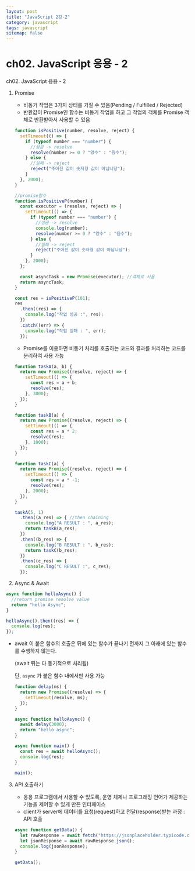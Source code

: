```yaml
---
layout: post
title: "JavaScript 2강-2"
category: javascript
tags: javascript
sitemap: false
---
```

# ch02. JavaScript 응용 - 2

ch02. JavaScript 응용 - 2

1. Promise
    - 비동기 작업은 3가지 상태를 가질 수 있음(Pending / Fulfilled / Rejected)
    - 반환값이 Promise인 함수는 비동기 작업을 하고 그 작업의 객체를 Promise 객체로 반환받아서 사용할 수 있음
    
    ```jsx
    function isPositive(number, resolve, reject) {
      setTimeout(() => {
        if (typeof number === "number") {
          //성공 -> resolve
          resolve(number >= 0 ? "양수" : "음수");
        } else {
          //실패 -> reject
          reject("주어진 값이 숫자형 값이 아닙니당");
        }
      }, 2000);
    }
    
    //promise함수
    function isPositiveP(number) {
      const executor = (resolve, reject) => {
        setTimeout(() => {
          if (typeof number === "number") {
            //성공 -> resolve
            console.log(number);
            resolve(number >= 0 ? "양수" : "음수");
          } else {
            //실패 -> reject
            reject("주어진 값이 숫자형 값이 아닙니당");
          }
        }, 2000);
      };
    
      const asyncTask = new Promise(executor); //객체로 사용
      return asyncTask;
    }
    
    const res = isPositiveP(101);
    res
      .then((res) => {
        console.log("작업 성공 :", res);
      })
      .catch((err) => {
        console.log("작업 실패 : ", err);
      });
    ```
    
    - Promise를 이용하면 비동기 처리를 호출하는 코드와 결과를 처리하는 코드를 분리하여 사용 가능
    
    ```jsx
    function taskA(a, b) {
      return new Promise((resolve, reject) => {
        setTimeout(() => {
          const res = a + b;
          resolve(res);
        }, 3000);
      });
    }
    
    function taskB(a) {
      return new Promise((resolve, reject) => {
        setTimeout(() => {
          const res = a * 2;
          resolve(res);
        }, 1000);
      });
    }
    
    function taskC(a) {
      return new Promise((resolve, reject) => {
        setTimeout(() => {
          const res = a * -1;
          resolve(res);
        }, 2000);
      });
    }
    
    taskA(5, 1) 
      .then((a_res) => { //then chaining
        console.log("A RESULT : ", a_res);
        return taskB(a_res);
      })
      .then((b_res) => {
        console.log("B RESULT : ", b_res);
        return taskC(b_res);
      })
      .then((c_res) => {
        console.log("C RESULT :", c_res);
      });
    ```
    

2. Async & Await

```jsx
async function helloAsync() {
  //return promise resolve value
  return "hello Async";
}

helloAsync().then((res) => {
  console.log(res);
});
```

- await 이 붙은 함수의 호출은 뒤에 있는 함수가 끝나기 전까지 그 아래에 있는 함수를 수행하지 않는다.
    
    (await 뒤는 다 동기적으로 처리됨)
    
    단, `async` 가 붙은 함수 내에서만 사용 가능
    
    ```jsx
    function delay(ms) {
      return new Promise((resolve) => {
        setTimeout(resolve, ms);
      });
    }
    
    async function helloAsync() {
      await delay(3000);
      return "hello async";
    }
    
    async function main() {
      const res = await helloAsync();
      console.log(res);
    }
    
    main();
    ```
    
3. API 호출하기
    - 응용 프로그램에서 사용할 수 있도록, 운영 체제나 프로그래밍 언어가 제공하는 기능을 제어할 수 있게 만든 인터페이스
    - client가 server에 데이터를 요청(request)하고 전달(response)받는 과정 : API 호출
    
    ```jsx
    async function getData() {
      let rawResponse = await fetch("https://jsonplaceholder.typicode.com/posts");
      let jsonResponse = await rawResponse.json();
      console.log(jsonResponse);
    }
    
    getData();
    ```